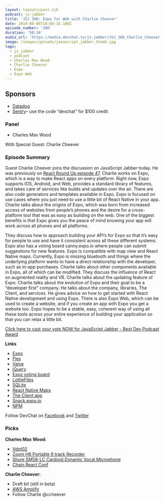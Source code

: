 ```yaml
---
layout: layouts/post.njk
podcast: js-jabber
title: 'JSJ 380: Expo for Web with Charlie Cheever'
date: 2019-08-06T10:00:33.100Z
episode_number: '380'
duration: '50:34'
audio_url: 'https://media.devchat.tv/js-jabber/JSJ_380_Charlie_Cheever.mp3'
image: /images/uploads/javascript_jabber_thumb.jpg
tags:
  - js_jabber
  - podcast
  - Charles Max Wood
  - Charlie Cheever
  - Expo
  - Expo Web
---
```

## **Sponsors**

* [Datadog](https://www.datadoghq.com/dg/apm/synthetics/ts-synthetic-monitoring/?utm_source=Advertisement&utm_medium=Advertisement&utm_campaign=JavaScriptJabbersDevchat-Tshirt)
* [Sentry](http://sentry.io/)– use the code “devchat” for $100 credit

### **Panel**

* Charles Max Wood

With Special Guest: Charlie Cheever

### **Episode Summary**

Guest Charlie Cheever joins the discussion on JavaScript Jabber today. He was previously on [React Round Up episode 47](https://devchat.tv/react-round-up/rru-047-expo-with-charlie-cheever/). Charlie works on Expo, which is a way to make React apps on every platform. Right now, Expo supports IOS, Android, and Web, provides a standard library of features, and takes care of services like builds and updates over the air. There are also code generators and templates available in Expo. Expo is focused on use cases where you just need to use a little bit of React Native in your app. Charlie talks about the origins of Expo, which was born from increased access of websites from people’s phones and the desire for a cross-platform tool that was as easy as building on the web. One of the biggest benefits is that Expo gives you the peace of mind knowing your app will work across all phones and all platforms.

They discuss how to approach building your API’s for Expo so that it’s easy for people to use and have it consistent across all these different systems. Expo also has a voting board canny.expo.io where people can submit suggestions for new features. Expo is compatible with map view and React Native maps. Currently, Expo is missing bluetooth and things where the underlying platform wants to have a direct relationship with the developer, such as in-app purchases. Charlie talks about other components available in Expo, all of which can be modified. They discuss the influence of React on augmented reality and VR. Charlie talks about the updating feature of Expo. Charlie talks about the evolution of Expo and their goal to be a “developer first” company. He talks about the company, libraries, The Client, and services. He gives advice on how to get started with React Native development and using Expo. There is also Expo Web, which can be used to create a website, and if you create an app with Expo you get a website too. Expo hopes to be a stable, easy, coherent way of using all these tools across your entire experience of building your application so that you can relax a little bit. 

[Click here to cast your vote NOW for JavaScript Jabber - Best Dev Podcast Award](https://noonies.hackernoon.com/award/cjxrat2ogn51d0b429e2zwy52)

**Links**

* [Expo](https://expo.io/)
* [Flex](https://flex.com/)
* [Valve](https://www.valvesoftware.com/)
* [jQuery](https://jquery.com/)
* [Expo voting board](https://expo.canny.io/feature-requests)
* [LottieFiles](https://lottiefiles.com/)
* [SQLite](https://www.sqlite.org/)
* [React Native Maps](https://github.com/react-native-community/react-native-maps)
* [The Client app](https://expo.io/tools)
* [Snack.expo.io](https://snack.expo.io/)
* [NPM](https://www.npmjs.com/)

Follow DevChat on [Facebook](https://www.facebook.com/DevChattv/?__tn__=%2Cd%2CP-R&eid=ARDBDrBnK71PDmx_8gE_IeIEo5SnM7cyzylVBjAwfaOo1ck_6q3GXuRBfaUQZaWVvFGyEVjrhDwnS_tV) and [Twitter](https://twitter.com/devchattv?lang=en)

### **Picks**

**Charles Max Wood:**

* [Vdot02](https://vdoto2.com/)
* [Zoom H6 Portable 6 track Recorder](https://www.amazon.com/Zoom-H6-Six-Track-Portable-Recorder/dp/B00DFU9BRK?ie=UTF8&qid=1548462018&sr=8-1&linkCode=ll1&tag=devchattv-20&linkId=f06bfe7482dca8bb751ed6d7cc86e2ab&language=en_US)
* [Shure SM58-LC Cardioid Dynamic Vocal Microphone](https://www.amazon.com/Shure-SM58-LC-Vocal-Microphone-Cardioid/dp/B000CZ0R42?ie=UTF8&qid=1548462018&sr=8-1&linkCode=ll1&tag=devchattv-20&linkId=f06bfe7482dca8bb751ed6d7cc86e2ab&language=en_US)
* [Chain React Conf](https://infinite.red/ChainReactConf)

**Charlie Cheever:**

* Draft bit (still in beta)
* [AWS Amplify](https://aws-amplify.github.io/)
* Follow Charlie @ccheever

<!-- Docs to Markdown version 1.0β17 -->
